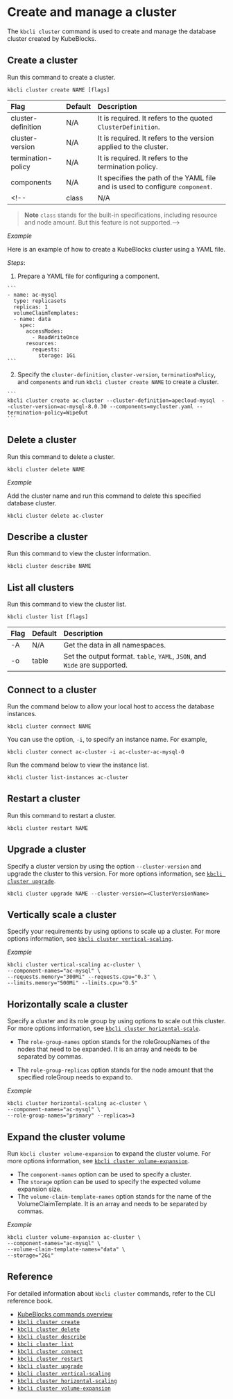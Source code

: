 # Create and manage a cluster

The `kbcli cluster` command is used to create and manage the database cluster created by KubeBlocks.

## Create a cluster

Run this command to create a cluster.

```
kbcli cluster create NAME [flags]
```

| **Flag**             |  **Default**  |  **Description**                                                             |
| :--                  | :--           |  :--                                                                         |
| cluster-definition   | N/A           | It is required. It refers to the quoted `ClusterDefinition`.                 |
| cluster-version      | N/A           | It is required. It refers to the version applied to the cluster.             |
| termination-policy   | N/A           | It is required. It refers to the termination policy.                         |
| components           | N/A           | It specifies the path of the YAML file and is used to configure `component`. |
<!--| class            | N/A           | The smallest class is set as the default.                                    |

> **Note**
> `class` stands for the built-in specifications, including resource and node amount. But this feature is not supported.-->

_Example_

Here is an example of how to create a KubeBlocks cluster using a YAML file.

  _Steps_:

  1. Prepare a YAML file for configuring a component. 

    ```
    - name: ac-mysql
      type: replicasets
      replicas: 1
      volumeClaimTemplates:
      - name: data
        spec:
          accessModes:
            - ReadWriteOnce
          resources:
            requests:
              storage: 1Gi
    ```

  2. Specify the `cluster-definition`, `cluster-version`, `terminationPolicy`, and `components` and run `kbcli cluster create NAME` to create a cluster.
   
    ```
    kbcli cluster create ac-cluster --cluster-definition=apecloud-mysql  --cluster-version=ac-mysql-8.0.30 --components=mycluster.yaml --termination-policy=WipeOut
    ```

## Delete a cluster

Run this command to delete a cluster.

```
kbcli cluster delete NAME
```

_Example_

Add the cluster name and run this command to delete this specified database cluster.

```
kbcli cluster delete ac-cluster
```

## Describe a cluster

Run this command to view the cluster information.

```
kbcli cluster describe NAME
```

## List all clusters

Run this command to view the cluster list.

```
kbcli cluster list [flags]
```

| **Flag**     |  **Default**  |  **Description**                               |
| :--          | :--           |  :--                                           |
| -A           | N/A           | Get the data in all namespaces.                |
| -o           | table         | Set the output format. `table`, `YAML`, `JSON`, and `Wide` are supported. |

## Connect to a cluster

Run the command below to allow your local host to access the database instances.

```
kbcli cluster connnect NAME
```

You can use the option, `-i`, to specify an instance name. For example, 

```
kbcli cluster connect ac-cluster -i ac-cluster-ac-mysql-0
```

Run the command below to view the instance list.

```
kbcli cluster list-instances ac-cluster
```

## Restart a cluster

Run this command to restart a cluster.

```
kbcli cluster restart NAME 
```

## Upgrade a cluster

Specify a cluster version by using the option `--cluster-version` and upgrade the cluster to this version. For more options information, see [`kbcli cluster upgrade`](../cli/kbcli_cluster_upgrade.md).

```
kbcli cluster upgrade NAME --cluster-version=<ClusterVersionName>
```

## Vertically scale a cluster

Specify your requirements by using options to scale up a cluster. For more options information, see [`kbcli cluster vertical-scaling`](../cli/kbcli_cluster_vertical-scaling.md).

_Example_

```
kbcli cluster vertical-scaling ac-cluster \
--component-names="ac-mysql" \
--requests.memory="300Mi" --requests.cpu="0.3" \
--limits.memory="500Mi" --limits.cpu="0.5"
```

## Horizontally scale a cluster

Specify a cluster and its role group by using options to scale out this cluster. For more options information, see [`kbcli cluster horizontal-scale`](../cli/kbcli_cluster_horizontal-scaling.md).

- The `role-group-names` option stands for the roleGroupNames of the nodes that need to be expanded. It is an array and needs to be separated by commas.

- The `role-group-replicas` option stands for the node amount that the specified roleGroup needs to expand to.

_Example_

```
kbcli cluster horizontal-scaling ac-cluster \
--component-names="ac-mysql" \
--role-group-names="primary" --replicas=3
```

## Expand the cluster volume

Run `kbcli cluster volume-expansion` to expand the cluster volume. For more options information, see [`kbcli cluster volume-expansion`](../cli/kbcli_cluster_volume-expansion.md).

- The `component-names` option can be used to specify a cluster.
- The `storage` option can be used to specify the expected volume expansion size. 
- The `volume-claim-template-names` option stands for the name of the VolumeClaimTemplate. It is an array and needs to be separated by commas. 

_Example_

```
kbcli cluster volume-expansion ac-cluster \
--component-names="ac-mysql" \
--volume-claim-template-names="data" \
--storage="2Gi"
```

## Reference

For detailed information about `kbcli cluster` commands, refer to the CLI reference book.

- [KubeBlocks commands overview](../cli/kubeblocks_commands_overview.md)
- [`kbcli cluster create`](../cli/kbcli_cluster_create.md)
- [`kbcli cluster delete`](../cli/kbcli_cluster_delete.md)
- [`kbcli cluster describe`](../cli/kbcli_cluster_describe.md)
- [`kbcli cluster list`](../cli/kbcli_cluster_list.md)
- [`kbcli cluster connect`](../cli/kbcli_cluster_connect.md)
- [`kbcli cluster restart`](../cli/kbcli_cluster_connect.md)
- [`kbcli cluster upgrade`](../cli/kbcli_cluster_upgrade.md)
- [`kbcli cluster vertical-scaling`](../cli/kbcli_cluster_vertical-scaling.md)
- [`kbcli cluster horizontal-scaling`](../cli/kbcli_cluster_horizontal-scaling.md)
- [`kbcli cluster volume-expansion`](../cli/kbcli_cluster_volume-expansion.md)
